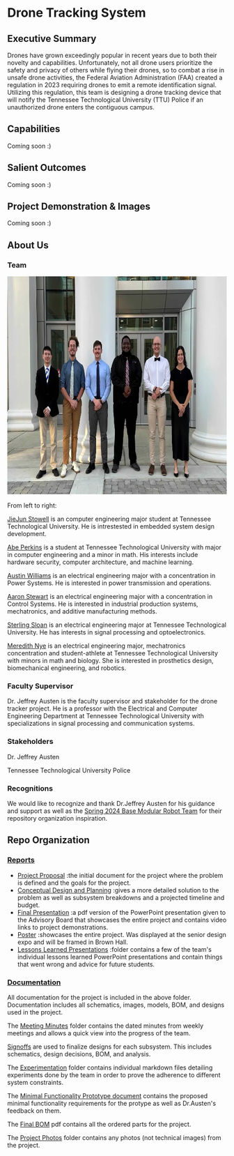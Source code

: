 # Drone Tracking System
## Executive Summary

Drones have grown exceedingly popular in recent years due to both their novelty and capabilities. Unfortunately, not all drone users prioritize the safety and privacy of others while flying their drones, so to combat a rise in unsafe drone activities, the Federal Aviation Administration (FAA) created a regulation in 2023 requiring drones to emit a remote identification signal. Utilizing this regulation, this team is designing a drone tracking device that will notify the Tennessee Technological University (TTU) Police if an unauthorized drone enters the contiguous campus.

## Capabilities

Coming soon :)

## Salient Outcomes

Coming soon :)

## Project Demonstration & Images

Coming soon :)

## About Us

### Team

<img src= "/Documentation/Project Photos/teampicture.PNG" width="800" height="500">

From left to right:

[JieJun Stowell](https://www.linkedin.com/in/jiejun-s-4b34a8132/) is an computer engineering major student at Tennessee Technological University. He is intrestested in embedded system design development.

[Abe Perkins](https://www.linkedin.com/in/abraham-perkins-7436a6204/) is a student at Tennessee Technological University with major in computer engineering and a minor in math. His interests include hardware security, computer architecture, and machine learning. 

[Austin Williams](https://www.linkedin.com/in/austingwilliams/) is an electrical engineering major with a concentration in Power Systems. He is interested in power transmission and operations.

[Aaron Stewart](https://www.linkedin.com/in/aaronjs124) is an electrical engineering major with a concentration in Control Systems. He is interested in industrial production systems, mechatronics, and additive manufacturing methods.

[Sterling Sloan](https://www.linkedin.com/in/sterling-sloan-a848642a0/) is an electrical engineering major at Tennessee Technological University. He has interests in signal processing and optoelectronics.

[Meredith Nye](https://www.linkedin.com/in/meredith-nye-89455a1b5) is an electrical engineering major, mechatronics concentration and student-athlete at Tennessee Technological University with minors in math and biology. She is interested in prosthetics design, biomechanical engineering, and robotics.


### Faculty Supervisor

Dr. Jeffrey Austen is the faculty supervisor and stakeholder for the drone tracker project. He is a professor with the Electrical and Computer Engineering Department at Tennessee Technological University with specializations in signal processing and communication systems.

### Stakeholders

Dr. Jeffrey Austen

Tennessee Technological University Police

### Recognitions

We would like to recognize and thank Dr.Jeffrey Austen for his guidance and support as well as the [Spring 2024 Base Modular Robot Team](https://github.com/TnTech-ECE/Spring2024-Base-Modular-Robot) for their repository organization inspiration.

## Repo Organization

### [Reports](/Reports)
  - [Project Proposal](https://github.com/mrnye42/S24_Team1_DroneTracker/blob/main/Reports/Project%20Proposal%20Revisions.pdf) :the initial document for the project where the problem is defined and the goals for the project.
  - [Conceptual Design and Planning](https://github.com/mrnye42/S24_Team1_DroneTracker/blob/main/Reports/Conceptual%20Design%20and%20Planning%20Final.pdf) :gives a more detailed solution to the problem as well as subsystem breakdowns and a projected timeline and budget.
  - [Final Presentation](https://github.com/mrnye42/S24_Team1_DroneTracker/blob/main/Reports/Drone%20Tracker%20IAB%20Presentation%20Final.pdf) :a pdf version of the PowerPoint presentation given to the Advisory Board that showcases the entire project and contains video links to project demonstrations. 
  - [Poster](https://github.com/mrnye42/S24_Team1_DroneTracker/blob/main/Reports/Poster.pdf) :showcases the entire project. Was displayed at the senior design expo and will be framed in Brown Hall.
  - [Lessons Learned Presentations](/Reports/Lessons-Learned-Presentations) :folder contains a few of the team's individual lessons learned PowerPoint presentations and contain things that went wrong and advice for future students.

### [Documentation](/Documentation)
All documentation for the project is included in the above folder. Documentation includes all schematics, images, models, BOM, and designs used in the project.

The [Meeting Minutes](/Documentation/Meeting-Minutes) folder contains the dated minutes from weekly meetings and allows a quick view into the progress of the team.

[Signoffs](/Documentation/Signoffs) are used to finalize designs for each subsystem. This includes schematics, design decisions, BOM, and analysis.

The [Experimentation](/Documentation/Experimentation/) folder contains individual markdown files detailing experiments done by the team in order to prove the adherence to different system constraints.

The [Minimal Functionality Prototype document](https://github.com/mrnye42/S24_Team1_DroneTracker/blob/main/Documentation/Minimal%20Functionality%20Prototype%20Signoffs.pdf) contains the proposed minimal functionality requirements for the protype as well as Dr.Austen's feedback on them.

The [Final BOM](https://github.com/mrnye42/S24_Team1_DroneTracker/blob/main/Documentation/Final%20BOM.pdf) pdf contains all the ordered parts for the project.

The [Project Photos](/Documentation/Project-Photos) folder contains any photos (not technical images) from the project.




